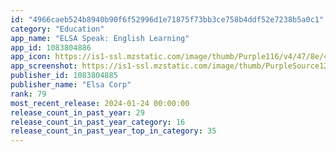 ```yaml
---
id: "4966caeb524b8940b90f6f52996d1e71875f73bb3ce758b4ddf52e7238b5a0c1"
category: "Education"
app_name: "ELSA Speak: English Learning"
app_id: 1083804886
app_icon: https://is1-ssl.mzstatic.com/image/thumb/Purple116/v4/47/8e/44/478e44fd-86ba-9f4a-9a86-d8133f49cf91/AppIcon-1x_U007emarketing-0-9-0-85-220.png/1024x1024bb.png
app_screenshot: https://is1-ssl.mzstatic.com/image/thumb/PurpleSource126/v4/2f/9c/af/2f9caf52-47fb-877c-4dee-07ff7c549fc1/2742d097-188f-47a9-8edf-5f39950e5fb3_1.jpeg/1242x2688bb.png
publisher_id: 1083804885
publisher_name: "Elsa Corp"
rank: 79
most_recent_release: 2024-01-24 00:00:00
release_count_in_past_year: 29
release_count_in_past_year_category: 16
release_count_in_past_year_top_in_category: 35
---
```

